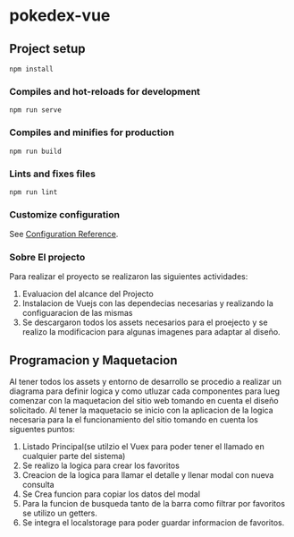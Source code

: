 # pokedex-vue

## Project setup
```
npm install
```

### Compiles and hot-reloads for development
```
npm run serve
```

### Compiles and minifies for production
```
npm run build
```

### Lints and fixes files
```
npm run lint
```

### Customize configuration
See [Configuration Reference](https://cli.vuejs.org/config/).

### Sobre El projecto

Para realizar el proyecto se realizaron las siguientes actividades:
1. Evaluacion del alcance del Projecto 
2. Instalacion de Vuejs con las dependecias necesarias y realizando la configuaracion de las mismas
3. Se descargaron todos los assets necesarios para el proejecto y se realizo la modificacion para algunas imagenes para adaptar al diseño.

## Programacion y Maquetacion
Al tener todos los assets y entorno de desarrollo se procedio a realizar un diagrama para definir logica y como utluzar cada componentes para lueg comenzar con la maquetacion del sitio web tomando en cuenta el diseño solicitado. Al tener la maquetacio se inicio con la aplicacion de la logica necesaria para la el funcionamiento del sitio tomando en cuenta los siguentes puntos:

1. Listado Principal(se utilzio el Vuex para poder tener el llamado en cualquier parte del sistema)
2. Se realizo la logica para crear los favoritos 
3. Creacion de la logica para llamar el detalle y llenar modal con nueva consulta 
4. Se Crea funcion para copiar los datos del modal
5. Para la funcion de busqueda tanto de la barra como filtrar por favoritos se utilizo un getters.
5. Se integra el localstorage para poder guardar informacion de favoritos.
